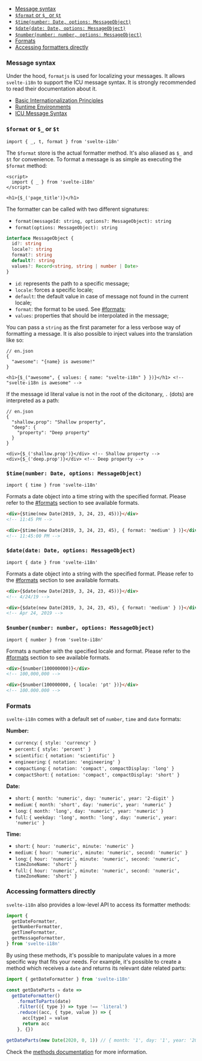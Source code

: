 <!-- @import "[TOC]" {cmd="toc" depthFrom=1 depthTo=6 orderedList=false} -->

<!-- code_chunk_output -->

- [Message syntax](#message-syntax)
- [`$format` or `$_` or `$t`](#format-or-_-or-t)
- [`$time(number: Date, options: MessageObject)`](#timenumber-date-options-messageobject)
- [`$date(date: Date, options: MessageObject)`](#datedate-date-options-messageobject)
- [`$number(number: number, options: MessageObject)`](#numbernumber-number-options-messageobject)
- [Formats](#formats)
- [Accessing formatters directly](#accessing-formatters-directly)

<!-- /code_chunk_output -->

### Message syntax

Under the hood, `formatjs` is used for localizing your messages. It allows `svelte-i18n` to support the ICU message syntax. It is strongly recommended to read their documentation about it.

- [Basic Internationalization Principles](https://formatjs.io/docs/core-concepts/basic-internationalization-principles)
- [Runtime Environments](https://formatjs.io/docs/guides/runtime-requirements/)
- [ICU Message Syntax](https://formatjs.io/docs/core-concepts/icu-syntax/)

### `$format` or `$_` or `$t`

`import { _, t, format } from 'svelte-i18n'`

The `$format` store is the actual formatter method. It's also aliased as `$_` and `$t` for convenience. To format a message is as simple as executing the `$format` method:

```svelte
<script>
  import { _ } from 'svelte-i18n'
</script>

<h1>{$_('page_title')}</h1>
```

The formatter can be called with two different signatures:

- `format(messageId: string, options?: MessageObject): string`
- `format(options: MessageObject): string`

```ts
interface MessageObject {
  id?: string
  locale?: string
  format?: string
  default?: string
  values?: Record<string, string | number | Date>
}
```

- `id`: represents the path to a specific message;
- `locale`: forces a specific locale;
- `default`: the default value in case of message not found in the current locale;
- `format`: the format to be used. See [#formats](#formats);
- `values`: properties that should be interpolated in the message;

You can pass a `string` as the first parameter for a less verbose way of formatting a message. It is also possible to inject values into the translation like so:
```jsonc
// en.json
{
  "awesome": "{name} is awesome!"
}
```

```svelte
<h1>{$_("awesome", { values: { name: "svelte-i18n" } })}</h1> <!-- "svelte-i18n is awesome" -->
```

If the message id literal value is not in the root of the dicitonary, `.` (dots) are interpreted as a path:

```jsonc
// en.json
{
  "shallow.prop": "Shallow property",
  "deep": {
    "property": "Deep property"
  }
}
```

```svelte
<div>{$_('shallow.prop')}</div> <!-- Shallow property -->
<div>{$_('deep.prop')}</div> <!-- Deep property -->
```

### `$time(number: Date, options: MessageObject)`

`import { time } from 'svelte-i18n'`

Formats a date object into a time string with the specified format. Please refer to the [#formats](#formats) section to see available formats.

```html
<div>{$time(new Date(2019, 3, 24, 23, 45))}</div>
<!-- 11:45 PM -->

<div>{$time(new Date(2019, 3, 24, 23, 45), { format: 'medium' } )}</div>
<!-- 11:45:00 PM -->
```

### `$date(date: Date, options: MessageObject)`

`import { date } from 'svelte-i18n'`

Formats a date object into a string with the specified format. Please refer to the [#formats](#formats) section to see available formats.

```html
<div>{$date(new Date(2019, 3, 24, 23, 45))}</div>
<!-- 4/24/19 -->

<div>{$date(new Date(2019, 3, 24, 23, 45), { format: 'medium' } )}</div>
<!-- Apr 24, 2019 -->
```

### `$number(number: number, options: MessageObject)`

`import { number } from 'svelte-i18n'`

Formats a number with the specified locale and format. Please refer to the [#formats](#formats) section to see available formats.

```html
<div>{$number(100000000)}</div>
<!-- 100,000,000 -->

<div>{$number(100000000, { locale: 'pt' })}</div>
<!-- 100.000.000 -->
```

### Formats

`svelte-i18n` comes with a default set of `number`, `time` and `date` formats:

**Number:**

- `currency`: `{ style: 'currency' }`
- `percent`: `{ style: 'percent' }`
- `scientific`: `{ notation: 'scientific' }`
- `engineering`: `{ notation: 'engineering' }`
- `compactLong`: `{ notation: 'compact', compactDisplay: 'long' }`
- `compactShort`: `{ notation: 'compact', compactDisplay: 'short' }`

**Date:**

- `short`: `{ month: 'numeric', day: 'numeric', year: '2-digit' }`
- `medium`: `{ month: 'short', day: 'numeric', year: 'numeric' }`
- `long`: `{ month: 'long', day: 'numeric', year: 'numeric' }`
- `full`: `{ weekday: 'long', month: 'long', day: 'numeric', year: 'numeric' }`

**Time:**

- `short`: `{ hour: 'numeric', minute: 'numeric' }`
- `medium`: `{ hour: 'numeric', minute: 'numeric', second: 'numeric' }`
- `long`: `{ hour: 'numeric', minute: 'numeric', second: 'numeric', timeZoneName: 'short' }`
- `full`: `{ hour: 'numeric', minute: 'numeric', second: 'numeric', timeZoneName: 'short' }`

### Accessing formatters directly

`svelte-i18n` also provides a low-level API to access its formatter methods:

```js
import {
  getDateFormatter,
  getNumberFormatter,
  getTimeFormatter,
  getMessageFormatter,
} from 'svelte-i18n'
```

By using these methods, it's possible to manipulate values in a more specific way that fits your needs. For example, it's possible to create a method which receives a `date` and returns its relevant date related parts:

```js
import { getDateFormatter } from 'svelte-i18n'

const getDateParts = date =>
  getDateFormatter()
    .formatToParts(date)
    .filter(({ type }) => type !== 'literal')
    .reduce((acc, { type, value }) => {
      acc[type] = value
      return acc
    }, {})

getDateParts(new Date(2020, 0, 1)) // { month: '1', day: '1', year: '2020' }
```

Check the [methods documentation](/docs/Methods.md#low-level-api) for more information.
